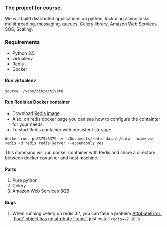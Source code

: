 ### The project for [course](https://www.udemy.com/distributed-tasks-demystified-with-celery-python/learn/v4/t/lecture/7264396?start=312). 
We will build distributed applications on python, including async tasks, multithreading, messaging, queues, Celery library, Amazon Web Services SQS, Scaling.

### Requirements
* Python 3.5
* virtualenv
* [Redis](https://redis.io/)
* Docker

#### Run virtualenv
```source ./venv/bin/activate```

#### Run Redis as Docker container
* Download [Redis image](https://hub.docker.com/_/redis/)
* Also, on redis docker page you can see how to configure the containter for your needs
* To start Redis container with persistent storage:
```
docker run -p 6379:6379 -v ~/Documents/redis-data/:/data --name aw-redis -d redis redis-server --appendonly yes
```
    
This command will run docker container with Redis and share a directory between docker container and host machine.

#### Parts
1. Pure python
2. Celery
3. Amazon Web Services SQS

#### Bugs
1. When running celery on redis 3.*, you can face a problem [AttributeError: 'float' object has no attribute 'items'](https://github.com/celery/celery/issues/5175), just install `redis==2.10.6`
 